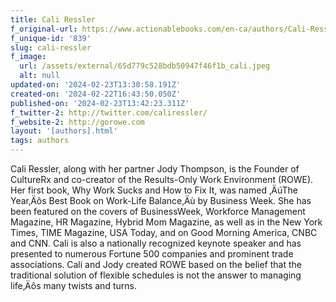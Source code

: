 ```yaml
---
title: Cali Ressler
f_original-url: https://www.actionablebooks.com/en-ca/authors/Cali-Ressler/
f_unique-id: '839'
slug: cali-ressler
f_image:
  url: /assets/external/65d779c528bdb50947f46f1b_cali.jpeg
  alt: null
updated-on: '2024-02-23T13:30:58.191Z'
created-on: '2024-02-22T16:43:50.050Z'
published-on: '2024-02-23T13:42:23.311Z'
f_twitter-2: http://twitter.com/caliressler/
f_website-2: http://gorowe.com
layout: '[authors].html'
tags: authors
---
```


Cali Ressler, along with her partner Jody Thompson, is the Founder of CultureRx and co-creator of the Results-Only Work Environment (ROWE). Her first book, Why Work Sucks and How to Fix It, was named ‚ÄúThe Year‚Äôs Best Book on Work-Life Balance‚Äù by Business Week. She has been featured on the covers of BusinessWeek, Workforce Management Magazine, HR Magazine, Hybrid Mom Magazine, as well as in the New York Times, TIME Magazine, USA Today, and on Good Morning America, CNBC and CNN. Cali is also a nationally recognized keynote speaker and has presented to numerous Fortune 500 companies and prominent trade associations. Cali and Jody created ROWE based on the belief that the traditional solution of flexible schedules is not the answer to managing life‚Äôs many twists and turns.
